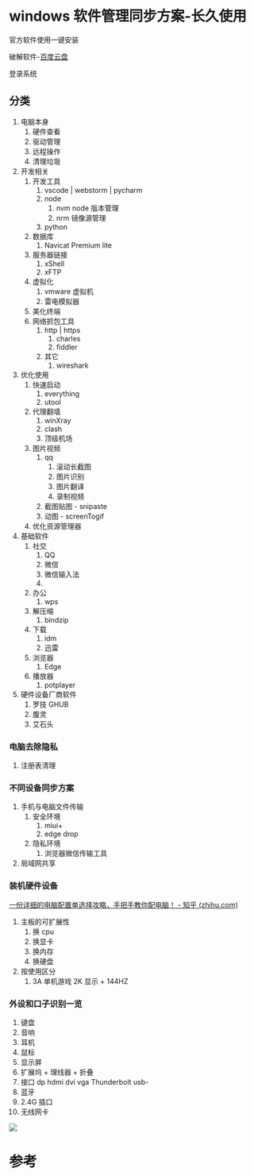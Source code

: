 # windows 软件管理同步方案-长久使用

官方软件使用一键安装

破解软件-[百度云盘](https://pan.baidu.com/disk/main?from=homeFlow#/index?category=all&path=/软件)

登录系统

## 分类

1. 电脑本身
   1. 硬件查看
   2. 驱动管理
   3. 远程操作
   4. 清理垃圾
2. 开发相关
   1. 开发工具
      1. vscode | webstorm | pycharm
      2. node
         1. nvm node 版本管理
         2. nrm 镜像源管理
      3. python
   2. 数据库
      1. Navicat Premium lite
   3. 服务器链接
      1. xShell
      2. xFTP
   4. 虚拟化
      1. vmware 虚拟机
      2. 雷电模拟器
   5. 美化终端
   6. 网络抓包工具
      1. http | https
         1. charles
         2. fiddler
      2. 其它
         1. wireshark
3. 优化使用
   1. 快速启动
      1. everything
      2. utool
   2. 代理翻墙
      1. winXray
      2. clash
      3. 顶级机场
   3. 图片视频
      1. qq
         1. 滚动长截图
         2. 图片识别
         3. 图片翻译
         4. 录制视频
      2. 截图贴图 - snipaste
      3. 动图 - screenTogif
   4. 优化资源管理器
4. 基础软件
   1. 社交
      1. QQ
      2. 微信
      3. 微信输入法
      4.
   2. 办公
      1. wps
   3. 解压缩
      1. bindzip
   4. 下载
      1. idm
      2. 迅雷
   5. 浏览器
      1. Edge
   6. 播放器
      1. potplayer
5. 硬件设备厂商软件
   1. 罗技 GHUB
   2. 腹灵
   3. 艾石头

### 电脑去除隐私

1. 注册表清理

### 不同设备同步方案

1. 手机与电脑文件传输
   1. 安全环境
      1. miui+
      2. edge drop
   2. 隐私环境
      1. 浏览器微信传输工具
2. 局域网共享

### 装机硬件设备

[一份详细的电脑配置单选择攻略，手把手教你配电脑！ - 知乎 (zhihu.com)](https://zhuanlan.zhihu.com/p/110430940)

1. 主板的可扩展性
   1. 换 cpu
   2. 换显卡
   3. 换内存
   4. 换硬盘
2. 按使用区分
   1. 3A 单机游戏 2K 显示 + 144HZ

### 外设和口子识别一览

1. 键盘
2. 音响
3. 耳机
4. 鼠标
5. 显示屏
6. 扩展坞 + 理线器 + 折叠
7. 接口
   dp
   hdmi
   dvi
   vga
   Thunderbolt
   usb-
8. 蓝牙
9. 2.4G 插口
10. 无线网卡

![](https://secure2.wostatic.cn/static/eUE17pFF5sbaK6QH6QynvP/image.png?auth_key=1723001315-42pQtaArGFa37VYVrKh89c-0-b2ff0210761432b26076723cfea42497)

# 参考

